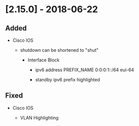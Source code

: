 # [2.15.0] - 2018-06-22

## Added

  - Cisco IOS

    - shutdown can be shortened to "shut"
      
      - Interface Block
      
        - ipv6 address PREFIX_NAME 0:0:0:1::/64 eui-64

        - standby ipv6 prefix highlighted

## Fixed

  - Cisco IOS

    - VLAN Highlighting

